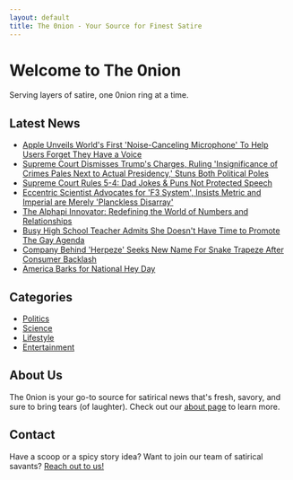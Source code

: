 ```yaml
---
layout: default
title: The 0nion - Your Source for Finest Satire
---
```


# Welcome to The 0nion

Serving layers of satire, one 0nion ring at a time.

## Latest News

* [Apple Unveils World's First 'Noise-Canceling Microphone' To Help Users Forget They Have a Voice](apple-unveils-worlds-first-noise-canceling-microphone-to-help-users-forget-they-have-a-voice.html)
* [Supreme Court Dismisses Trump's Charges, Ruling 'Insignificance of Crimes Pales Next to Actual Presidency,' Stuns Both Political Poles](/2023/06/09/supreme-court-dismisses-trumps-charges.html)
* [Supreme Court Rules 5-4: Dad Jokes & Puns Not Protected Speech](/2023/06/06/dad-jokes-puns-unprotected-supreme-court-ruling-outlaws-to-pun.html)
* [Eccentric Scientist Advocates for 'F3 System', Insists Metric and Imperial are Merely 'Planckless Disarray'](/2023/06/08/Eccentric-Scientist-Advocates-for-F3-System-Insists-Metric-and-Imperial-are-Merely-Planckless-Disarray.html)
* [The Alphapi Innovator: Redefining the World of Numbers and Relationships](/2023/06/06/theo-osterhagen-alphapi-innovator-redefining-numbers-relationships.html)
* [Busy High School Teacher Admits She Doesn't Have Time to Promote The Gay Agenda](/2023/06/07/busy-teacher-no-time-promote-gay-agenda.html)
* [Company Behind 'Herpeze' Seeks New Name For Snake Trapeze After Consumer Backlash](/2023/06/03/herpeze-snake-trapeze-rename.html)
* [America Barks for National Hey Day](/2023/05/30/america-barks-for-national-hey-day.html)

## Categories

* [Politics](/categories/politics)
* [Science](/categories/science)
* [Lifestyle](/categories/lifestyle)
* [Entertainment](/categories/entertainment)

## About Us

The 0nion is your go-to source for satirical news that's fresh, savory, and sure to bring tears (of laughter). Check out our [about page](/about) to learn more.

## Contact

Have a scoop or a spicy story idea? Want to join our team of satirical savants? [Reach out to us!](/contact)
